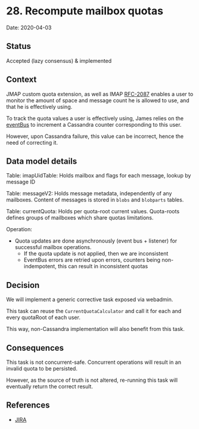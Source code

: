 # 28. Recompute mailbox quotas

Date: 2020-04-03

## Status

Accepted (lazy consensus) & implemented

## Context

JMAP custom quota extension, as well as IMAP [RFC-2087](https://tools.ietf.org/html/rfc2087) enables a user to monitor
the amount of space and message count he is allowed to use, and that he is effectively using.

To track the quota values a user is effectively using, James relies on the 
[eventBus](../site/markdown/server/manage-guice-distributed-james.md#mailbox-event-bus) to increment a Cassandra counter
corresponding to this user.

However, upon Cassandra failure, this value can be incorrect, hence the need of correcting it.

## Data model details

Table: imapUidTable: Holds mailbox and flags for each message, lookup by message ID

Table: messageV2: Holds message metadata, independently of any mailboxes. Content of messages is stored in `blobs` 
       and `blobparts` tables.
       
Table: currentQuota: Holds per quota-root current values. Quota-roots defines groups of mailboxes which share quotas 
limitations.

Operation:
 - Quota updates are done asynchronously (event bus + listener) for successful mailbox operations.
   - If the quota update is not applied, then we are inconsistent
   - EventBus errors are retried upon errors, counters being non-indempotent, this can result in inconsistent quotas

## Decision

We will implement a generic corrective task exposed via webadmin.

This task can reuse the `CurrentQuotaCalculator` and call it for each and every quotaRoot of each user.

This way, non-Cassandra implementation will also benefit from this task.

## Consequences

This task is not concurrent-safe. Concurrent operations will result in an invalid quota to be persisted.

However, as the source of truth is not altered, re-running this task will eventually return the correct result.

## References

 - [JIRA](https://issues.apache.org/jira/browse/JAMES-3138)